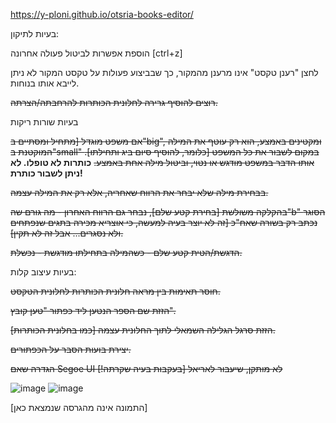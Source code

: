 https://y-ploni.github.io/otsria-books-editor/

בעיות לתיקון:

הוספת אפשרות לביטול פעולה אחרונה [ctrl+z]

לחצן "רענן טקסט" אינו מרענן מהמקור, כך שבביצוע פעולות על טקסט המקור לא ניתן לייבא אותו בנוחות.

~~רוצים להוסיף גרירה לחלונית הכותרות להרחבתה/הצרתה.~~

בעיות שורות ריקות

~~אם משפט מוגדל [מתחיל ומסתיים ב"big", ומקטינים באמצע, הוא רק עוטף את המילה המוקטנת ב"small" במקום לשבור את כל המשפט [כלומר, להוסיף סיום ביג ותחילתו]. אותו הדבר במשפט מודגש או נטוי, וביטול מילה אחת באמצע.~~ **כותרות לא טופלו. לא ניתן לשבור כותרת!**

~~בבחירת מילה שלא יבחר את הרווח שאחריה, אלא רק את המילה עצמה.~~

~~בהקלקה משולשת [בחירת קטע שלם], נבחר גם הרווח האחרון - מה גורם שה"b" הסוגר נכתב רק בשורה שאח"כ [זה לא יוצר בעיה למעשה, כי אוצריא מכירה בתגים שנפתחים ולא נסגרים... אבל זה לא תקין].~~

~~הדגשת/הטית קטע שלם - כשהמילה בתחילתו מודגשת - נכשלת.~~

בעיות עיצוב קלות:

~~חוסר תאימות בין מראה חלונית הכותרות לחלונית הטקסט.~~

~~הזזת שם הספר הנטען ליד כפתור "טען קובץ".~~

~~הזזת סרגל הגלילה השמאלי לתוך החלונית עצמה [כמו בחלונית הכותרות].~~

~~יצירת בועות הסבר על הכפתורים.~~

~~הגדרה שאם Segoe UI לא מותקן, שיעבור לאריאל [בעקבות בעיה שקרתה!]~~



![image](https://github.com/user-attachments/assets/a0413794-30a4-4750-8268-9d56ace1b49b)
![image](https://github.com/user-attachments/assets/a51c5905-ff50-4b9f-9648-e284a668c32b)

[התמונה אינה מהגרסה שנמצאת כאן]
